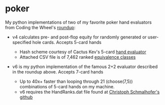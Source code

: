 # poker
My python implementations of two of my favorite poker hand evaluators from Coding the Wheel's [roundup](https://www.codingthewheel.com/archives/poker-hand-evaluator-roundup/):

* v4 calculates pre- and post-flop equity for randomly generated or user-specified hole cards. Accepts 5-card hands
  - Hash scheme courtesy of Cactus Kev's 5-card [hand evaluator](https://suffe.cool/poker/evaluator.html)
  - Attached CSV file is of 7,462 ranked [equivalence classes](https://suffe.cool/poker/7462.html)

* v6 is my python implementation of the famous 2+2 evaluator described in the roundup above. Accepts 7-card hands 
  - Up to 40x+ faster than looping through 21 (choose(7,5)) combinations of 5-card hands on my machine. 
  - v6 requires the HandRanks.dat file found at [Christoph Schmalhofer's github](https://github.com/christophschmalhofer/poker/blob/master/XPokerEval/XPokerEval.TwoPlusTwo/HandRanks.dat)
